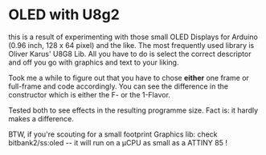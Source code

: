 # OLED with U8g2 #

this is a result of experimenting with those small OLED Displays for Arduino (0.96 inch, 128 x 64 pixel) and the like. The most frequently used library is Oliver Karus' U8G8 Lib. All you have to do is select the correct descriptor and off you go with graphics and text to your liking.

Took me a while to figure out that you have to chose **either** one frame or full-frame and code accordingly. You can see the difference in the constructor which is either the F- or the 1-Flavor.

Tested both to see effects in the resulting programme size. Fact is: it hardly makes a difference.

BTW, if you're scouting for a small footprint Graphics lib: check bitbank2/ss:oled -- it will run on a µCPU as small as a ATTINY 85 !
